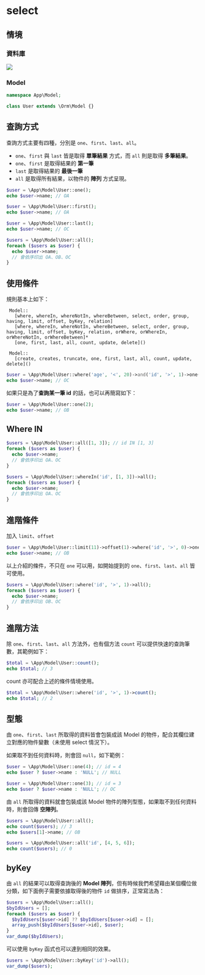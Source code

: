 # select

## 情境
### 資料庫
![](imgs/02-01.png)

<!--
#### 格式
| 欄位 | 格式  |
|---|---|
| id | INT |
| name | VARCHAR |
| age | INT |

#### 資料
| id | name | age |
|---|---|---|
| 1 | OA | 18 |
| 2 | OB | 28 |
| 3 | OC | 15 |
-->

### Model

```php
namespace App\Model;

class User extends \Orm\Model {}
```

## 查詢方式
查詢方式主要有四種，分別是 `one`、`first`、`last`、`all`。

* `one`、`first` 與 `last` 皆是取得 **單筆結果** 方式，而 `all` 則是取得 **多筆結果**。
* `one`、`first` 是取得結果的 **第一筆**
* `last` 是取得結果的 **最後一筆**
* `all` 是取得所有結果，以物件的 **陣列** 方式呈現。

```php
$user = \App\Model\User::one();
echo $user->name; // OA

$user = \App\Model\User::first();
echo $user->name; // OA

$user = \App\Model\User::last();
echo $user->name; // OC

$users = \App\Model\User::all();
foreach ($users as $user) {
  echo $user->name;
  // 會依序印出 OA、OB、OC
}
```

## 使用條件

規則基本上如下：

```
 Model::
   [where, whereIn, whereNotIn, whereBetween, select, order, group, having, limit, offset, byKey, relation]
   [where, whereIn, whereNotIn, whereBetween, select, order, group, having, limit, offset, byKey, relation, orWhere, orWhereIn, orWhereNotIn, orWhereBetween]*
   [one, first, last, all, count, update, delete]()

 Model::
   [create, creates, truncate, one, first, last, all, count, update, delete]()
```

```php
$user = \App\Model\User::where('age', '<', 20)->and('id', '>', 1)->one();
echo $user->name; // OC
```

如果只是為了**查詢某一筆 id** 的話，也可以再簡寫如下：

```php
$user = \App\Model\User::one(2);
echo $user->name; // OB
```

## Where IN

```php
$users = \App\Model\User::all([1, 3]); // id IN [1, 3]
foreach ($users as $user) {
  echo $user->name;
  // 會依序印出 OA、OC
}

$users = \App\Model\User::whereIn('id', [1, 3])->all();
foreach ($users as $user) {
  echo $user->name;
  // 會依序印出 OA、OC
}
```

## 進階條件
加入 `limit`、`offset`

```php
$user = \App\Model\User::limit(11)->offset(1)->where('id', '>', 0)->one();
echo $user->name; // OB
```

以上介紹的條件，不只在 `one` 可以用，如開始提到的 `one`、`first`、`last`、`all` 皆可使用。

```php
$users = \App\Model\User::where('id', '>', 1)->all();
foreach ($users as $user) {
  echo $user->name;
  // 會依序印出 OB、OC
}
```


## 進階方法

除 `one`、`first`、`last`、`all` 方法外，也有個方法 `count` 可以提供快速的查詢筆數，其範例如下：

```php
$total = \App\Model\User::count();
echo $total; // 3
```

count 亦可配合上述的條件情境使用。

```php
$total = \App\Model\User::where('id', '>', 1)->count();
echo $total; // 2
```


## 型態
由 `one`、`first`、`last` 所取得的資料皆會包裝成該 Model 的物件，配合其欄位建立對應的物件變數（未使用 select 情況下）。

如果取不到任何資料時，則會回 `null`，如下範例：

```php
$user = \App\Model\User::one(4); // id = 4
echo $user ? $user->name : 'NULL'; // NULL

$user = \App\Model\User::one(3); // id = 3
echo $user ? $user->name : 'NULL'; // OC
```

由 `all` 所取得的資料就會包裝成該 Model 物件的陣列型態，如果取不到任何資料時，則會回傳 **空陣列**。

```php
$users = \App\Model\User::all();
echo count($users); // 3
echo $users[1]->name; // OB

$users = \App\Model\User::all('id', [4, 5, 6]);
echo count($users); // 0
```

## byKey
由 `all` 的結果可以取得查詢後的 **Model 陣列**，但有時候我們希望藉由某個欄位做分類，如下面例子需要依據取得後的物件 `id` 做排序，正常寫法為：

```php
$users = \App\Model\User::all();
$byIdUsers = [];
foreach ($users as $user) {
  $byIdUsers[$user->id] ?? $byIdUsers[$user->id] = [];
  array_push($byIdUsers[$user->id], $user);
}
var_dump($byIdUsers);
```

可以使用 `byKey` 函式也可以達到相同的效果。

```php
$users = \App\Model\User::byKey('id')->all();
var_dump($users);
```